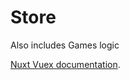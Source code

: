 # Store

Also includes Games logic

[Nuxt Vuex documentation](https://nuxtjs.org/guide/vuex-store).
